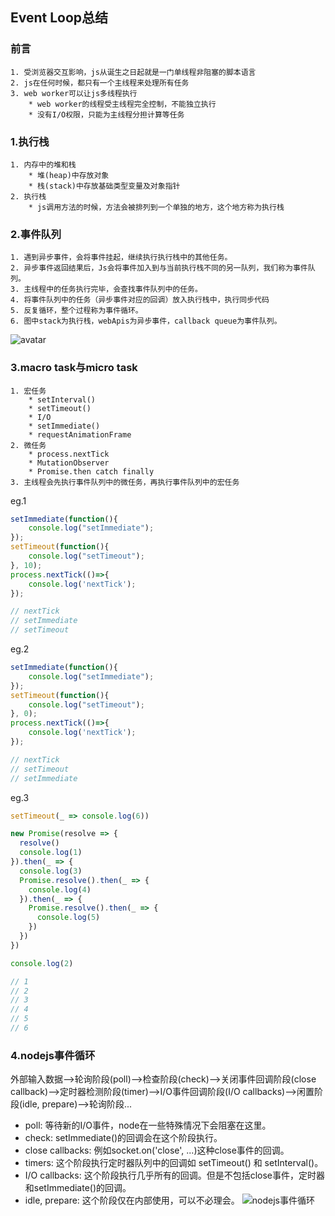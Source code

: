 ## Event Loop总结
### 前言
    1. 受浏览器交互影响，js从诞生之日起就是一门单线程非阻塞的脚本语言
    2. js在任何时候，都只有一个主线程来处理所有任务
    3. web worker可以让js多线程执行
        * web worker的线程受主线程完全控制，不能独立执行
        * 没有I/O权限，只能为主线程分担计算等任务
### 1.执行栈
    1. 内存中的堆和栈
        * 堆(heap)中存放对象
        * 栈(stack)中存放基础类型变量及对象指针
    2. 执行栈
        * js调用方法的时候，方法会被排列到一个单独的地方，这个地方称为执行栈
### 2.事件队列
    1. 遇到异步事件，会将事件挂起，继续执行执行栈中的其他任务。
    2. 异步事件返回结果后，Js会将事件加入到与当前执行栈不同的另一队列，我们称为事件队列。
    3. 主线程中的任务执行完毕，会查找事件队列中的任务。
    4. 将事件队列中的任务（异步事件对应的回调）放入执行栈中，执行同步代码
    5. 反复循环，整个过程称为事件循环。
    6. 图中stack为执行栈，webApis为异步事件，callback queue为事件队列。
![avatar](https://github.com/bearnew/picture/blob/master/mardown/2018-11-21%20event%20loop/eventLoop1.jpg?raw=true)
### 3.macro task与micro task
    1. 宏任务
        * setInterval()
        * setTimeout()
        * I/O
        * setImmediate()
        * requestAnimationFrame
    2. 微任务
        * process.nextTick
        * MutationObserver
        * Promise.then catch finally
    3. 主线程会先执行事件队列中的微任务，再执行事件队列中的宏任务
eg.1
```js
setImmediate(function(){
    console.log("setImmediate");
});
setTimeout(function(){
    console.log("setTimeout");
}, 10);
process.nextTick(()=>{
    console.log('nextTick');
});

// nextTick
// setImmediate
// setTimeout
```
eg.2
```js
setImmediate(function(){
    console.log("setImmediate");
});
setTimeout(function(){
    console.log("setTimeout");
}, 0);
process.nextTick(()=>{
    console.log('nextTick');
});

// nextTick
// setTimeout
// setImmediate
```
eg.3
```js
setTimeout(_ => console.log(6))

new Promise(resolve => {
  resolve()
  console.log(1)
}).then(_ => {
  console.log(3)
  Promise.resolve().then(_ => {
    console.log(4)
  }).then(_ => {
    Promise.resolve().then(_ => {
      console.log(5)
    })
  })
})

console.log(2)

// 1
// 2
// 3
// 4
// 5
// 6
```
### 4.nodejs事件循环
外部输入数据-->轮询阶段(poll)-->检查阶段(check)-->关闭事件回调阶段(close callback)-->定时器检测阶段(timer)-->I/O事件回调阶段(I/O callbacks)-->闲置阶段(idle, prepare)-->轮询阶段...

* poll: 等待新的I/O事件，node在一些特殊情况下会阻塞在这里。
* check: setImmediate()的回调会在这个阶段执行。
* close callbacks: 例如socket.on('close', ...)这种close事件的回调。
* timers: 这个阶段执行定时器队列中的回调如 setTimeout() 和 setInterval()。
* I/O callbacks: 这个阶段执行几乎所有的回调。但是不包括close事件，定时器和setImmediate()的回调。
* idle, prepare: 这个阶段仅在内部使用，可以不必理会。
![nodejs事件循环](https://github.com/bearnew/picture/blob/master/mardown/2018-11-21%20event%20loop/eventLoop2.png?raw=true)